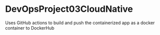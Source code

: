 # DevOpsProject03CloudNative
Uses GitHub actions to build and push the containerized app as a docker container to DockerHub
